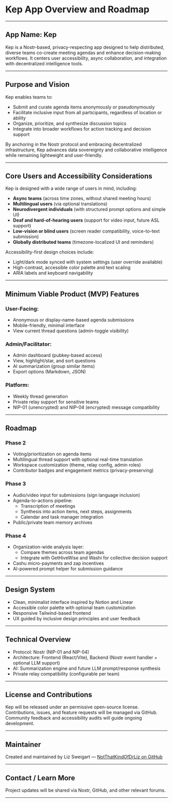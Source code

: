 # Kep App Overview and Roadmap

---

## App Name: Kep

Kep is a Nostr-based, privacy-respecting app designed to help distributed, diverse teams co-create meeting agendas and enhance decision-making workflows. It centers user accessibility, async collaboration, and integration with decentralized intelligence tools.

---

## Purpose and Vision

Kep enables teams to:
- Submit and curate agenda items anonymously or pseudonymously
- Facilitate inclusive input from all participants, regardless of location or ability
- Organize, prioritize, and synthesize discussion topics
- Integrate into broader workflows for action tracking and decision support

By anchoring in the Nostr protocol and embracing decentralized infrastructure, Kep advances data sovereignty and collaborative intelligence while remaining lightweight and user-friendly.

---

## Core Users and Accessibility Considerations

Kep is designed with a wide range of users in mind, including:

- **Async teams** (across time zones, without shared meeting hours)
- **Multilingual users** (via optional translations)
- **Neurodivergent individuals** (with structured prompt options and simple UI)
- **Deaf and hard-of-hearing users** (support for video input, future ASL support)
- **Low-vision or blind users** (screen reader compatibility, voice-to-text submission)
- **Globally distributed teams** (timezone-localized UI and reminders)

Accessibility-first design choices include:
- Light/dark mode synced with system settings (user override available)
- High-contrast, accessible color palette and text scaling
- ARIA labels and keyboard navigability

---

## Minimum Viable Product (MVP) Features

### User-Facing:
- Anonymous or display-name-based agenda submissions
- Mobile-friendly, minimal interface
- View current thread questions (admin-toggle visibility)

### Admin/Facilitator:
- Admin dashboard (pubkey-based access)
- View, highlight/star, and sort questions
- AI summarization (group similar items)
- Export options (Markdown, JSON)

### Platform:
- Weekly thread generation
- Private relay support for sensitive teams
- NIP-01 (unencrypted) and NIP-04 (encrypted) message compatibility

---

## Roadmap

### Phase 2
- Voting/prioritization on agenda items
- Multilingual thread support with optional real-time translation
- Workspace customization (theme, relay config, admin roles)
- Contributor badges and engagement metrics (privacy-preserving)

### Phase 3
- Audio/video input for submissions (sign language inclusion)
- Agenda-to-actions pipeline:
  - Transcription of meetings
  - Synthesis into action items, next steps, assignments
  - Calendar and task manager integration
- Public/private team memory archives

### Phase 4
- Organization-wide analysis layer:
  - Compare themes across team agendas
  - Integrate with GetHiveWise and Washi for collective decision support
- Cashu micro-payments and zap incentives
- AI-powered prompt helper for submission guidance

---

## Design System

- Clean, minimalist interface inspired by Notion and Linear
- Accessible color palette with optional team customization
- Responsive Tailwind-based frontend
- UX guided by inclusive design principles and user feedback

---

## Technical Overview

- Protocol: Nostr (NIP-01 and NIP-04)
- Architecture: Frontend (React/Vite), Backend (Nostr event handler + optional LLM support)
- AI: Summarization engine and future LLM prompt/response synthesis
- Private relay compatibility (configurable per team)

---

## License and Contributions

Kep will be released under an permissive open-source license. Contributions, issues, and feature requests will be managed via GitHub. Community feedback and accessibility audits will guide ongoing development.

---

## Maintainer

Created and maintained by Liz Sweigart — [NotThatKindOfDrLiz on GitHub](https://github.com/NotThatKindOfDrLiz/)

---

## Contact / Learn More

Project updates will be shared via Nostr, GitHub, and other relevant forums.

---
